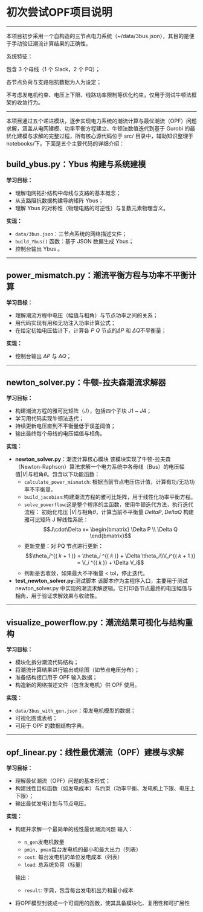 # 初次尝试OPF项目说明


---

本项目初步采用一个自构造的三节点电力系统（~/data/3bus.json），其目的是便于手动验证潮流计算结果的正确性。

系统特征：

包含 3 个母线（1 个 Slack，2 个 PQ）；

各节点负荷与支路阻抗数据为人为设定；

不考虑发电机约束、电压上下限、线路功率限制等优化约束，仅用于测试牛顿法框架的收敛行为。

---
本项目通过五个递进模块，逐步实现电力系统的潮流计算与最优潮流（OPF）问题求解，涵盖从电网建模、功率平衡方程建立、牛顿法数值迭代到基于 Gurobi 的最优化建模与求解的完整过程，所有核心源代码位于 src/ 目录中，辅助知识整理于 notebooks/下。下面是五个主要代码的详细介绍：


## build_ybus.py：Ybus 构建与系统建模

**学习目标：**
- 理解电网拓扑结构中母线与支路的基本概念；
- 从支路阻抗数据构建导纳矩阵 Ybus；
- 理解 Ybus 的对称性（物理电路的可逆性）与复数元素物理含义。

**实现：**
- `data/3bus.json`：三节点系统的网络描述文件；
- `build_Ybus()` 函数：基于 JSON 数据生成 Ybus；
- 控制台输出 Ybus 。

---

## power_mismatch.py：潮流平衡方程与功率不平衡计算

**学习目标：**
- 理解潮流方程中电压（幅值与相角）与节点功率之间的关系；
- 用代码实现有用和无功注入功率计算公式；
- 在给定初始电压估计下，计算各 $P$ $Q$ 节点的$\Delta P$ 和 $\Delta Q$不平衡量；

**实现：**
- 控制台输出 $\Delta P$ 与 $\Delta Q$；


---

## newton_solver.py：牛顿-拉夫森潮流求解器

**学习目标：**
- 构建潮流方程的雅可比矩阵（$J$），包括四个子块 $J1$ ~ $J4$；
- 学习用代码实现牛顿法迭代；
- 持续更新电压直到不平衡量低于误差阈值；
- 输出最终每个母线的电压幅值与相角。

**实现：**

- **newton_solver.py**：潮流计算核心模块
该模块实现了牛顿-拉夫森（Newton-Raphson）算法求解一个电力系统中各母线（Bus）的电压幅值$|V|$与相角$\theta$。包含以下功能函数：
    - `calculate_power_mismatch`: 根据当前节点电压估计值，计算有功/无功功率不平衡量。
    - `build_jacobian`:构建潮流方程的雅可比矩阵，用于线性化功率平衡方程。
    - `solve_powerflow`:这是整个程序的主函数，使用牛顿迭代方法，执行迭代流程： 初始化电压 $|V|$与相角$\theta$，计算当前不平衡量 $Delta P$, $Delta Q$ 构建雅可比矩阵 J 解线性系统：$$J\cdot\Delta x= \begin{bmatrix} \Delta P \\ \Delta Q \end{bmatrix}$$
    - 更新变量：对 PQ 节点进行更新： $$\theta_𝑖^{( 𝑘 + 1 )} = \theta_𝑖 ^{( 𝑘 )} + \Delta \theta_𝑖\\V_𝑖^{( 𝑘 + 1 )} = V_𝑖 ^{( 𝑘 )} + \Delta V_𝑖$$
    - 判断是否收敛，如果最大不平衡量 < tol，停止迭代。
- **test_newton_solver.py**:测试脚本
该脚本作为主程序入口，主要用于测试 newton_solver.py 中实现的潮流求解逻辑。它打印各节点最终的电压幅值与相角，用于验证求解效果与收敛性。

---

## visualize_powerflow.py：潮流结果可视化与结构重构

**学习目标：**
- 模块化拆分潮流代码结构；
- 将潮流计算结果进行输出或绘图（如节点电压分布）；
- 准备结构接口用于 OPF 输入数据；
- 构造新的网络描述文件（包含发电机）供 OPF 使用。

**实现：**
- `data/3bus_with_gen.json`：带发电机模型的数据；
- 可视化图或表格；
- 可用于 OPF 的数据结构字典。

---

## opf_linear.py：线性最优潮流（OPF）建模与求解

**学习目标：**
- 理解最优潮流（OPF）问题的基本形式；
- 构建线性目标函数（如发电成本）与约束（功率平衡、发电机上下限、电压上下限）；
- 输出最优发电计划与节点电压。

**实现：**

- 构建并求解一个最简单的线性最优潮流问题
    输入：
    - `n_gen`发电机数量
    - `pmin, pmax`每台发电机的最小和最大出力（列表）
    - `cost`: 每台发电机的单位发电成本（列表）
    - `load`: 总系统负荷（标量）

    输出：
    - `result`: 字典，包含每台发电机出力和最小成本

- 将OPF模型封装成一个可调用的函数，使其具备模块化、复用性和可扩展性
